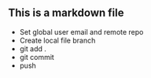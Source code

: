 ## This is a markdown file
* Set global user email and remote repo 
* Create local file branch
* git add .
* git commit
* push
